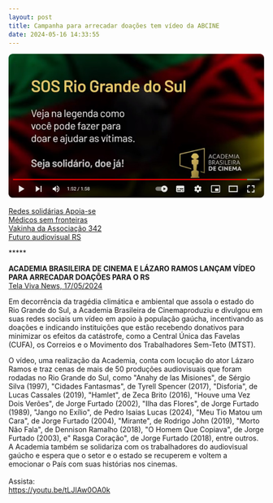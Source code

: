 ```yaml
---
layout: post
title: Campanha para arrecadar doações tem vídeo da ABCINE
date: 2024-05-16 14:33:55
---
```

![](/uploads/video-abcine.jpg)

[Redes solidárias Apoia-se](https://descubra.apoia.se/redes-solidarias)
\
[Médicos sem fronteiras](https://doe.msf.org.br/projetos-brasil)
\
[Vakinha da Associação 342](https://www.vakinha.com.br/vaquinha/acao342-solidariedade-aos-artistas-e-trabalhadores-da-cultura-do-rio-grande-do-sul-342artes)
\
[Futuro audiovisual RS](https://www.instagram.com/futuro_audiovisual_rs/)

\*﻿\*\*\**

**ACADEMIA BRASILEIRA DE CINEMA E LÁZARO RAMOS LANÇAM VÍDEO PARA ARRECADAR DOAÇÕES PARA O RS**\
[Tela Viva News, 17/05/2024](https://telaviva.com.br/13/05/2024/academia-brasileira-de-cinema-e-lazaro-ramos-lancam-video-para-arrecadar-doacoes-para-o-rs/)


Em decorrência da tragédia climática e ambiental que assola o estado do Rio Grande do Sul, a Academia Brasileira de Cinemaproduziu e divulgou em suas redes sociais um vídeo em apoio à população gaúcha, incentivando as doações e indicando instituições que estão recebendo donativos para minimizar os efeitos da catástrofe, como a Central Única das Favelas (CUFA), os Correios e o Movimento dos Trabalhadores Sem-Teto (MTST).

O vídeo, uma realização da Academia, conta com locução do ator Lázaro Ramos e traz cenas de mais de 50 produções audiovisuais que foram rodadas no Rio Grande do Sul, como "Anahy de las Misiones", de Sérgio Silva (1997), "Cidades Fantasmas", de Tyrell Spencer (2017), "Disforia", de Lucas Cassales (2019), "Hamlet", de Zeca Brito (2016), "Houve uma Vez Dois Verões", de Jorge Furtado (2002), "Ilha das Flores", de Jorge Furtado (1989), "Jango no Exílio", de Pedro Isaias Lucas (2024), "Meu Tio Matou um Cara", de Jorge Furtado (2004), "Mirante", de Rodrigo John (2019), "Morto Não Fala", de Dennison Ramalho (2018), "O Homem Que Copiava", de Jorge Furtado (2003), e" Rasga Coração", de Jorge Furtado (2018), entre outros. A Academia também se solidariza com os trabalhadores do audiovisual gaúcho e espera que o setor e o estado se recuperem e voltem a emocionar o País com suas histórias nos cinemas.\
\
Assista:\
<https://youtu.be/tLJIAw0OA0k>